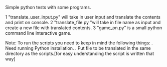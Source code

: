 Simple python tests with some programs.

1 "translate_user_input.py" will take in user input and translate the contents and print on console.
2 "translate_file.py "will take in file name as input and create a new file with translated contents.
3 "game_on.py" is a small python command line interactive game.


Note: To run the scripts you need to keep in mind the following things:
. Need running Python installation.
. Put file to be translated in the same directory as the scripts.[for easy understanding the script is written that way] 

